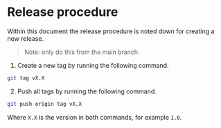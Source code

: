 # Release procedure

Within this document the release procedure is noted down for creating a new release.

> Note: only do this from the main branch.

1. Create a new tag by running the following command.

```sh
git tag vX.X
```

2. Push all tags by running the following command.

```sh
git push origin tag vX.X
```

Where `X.X` is the version in both commands, for example `1.0`.
